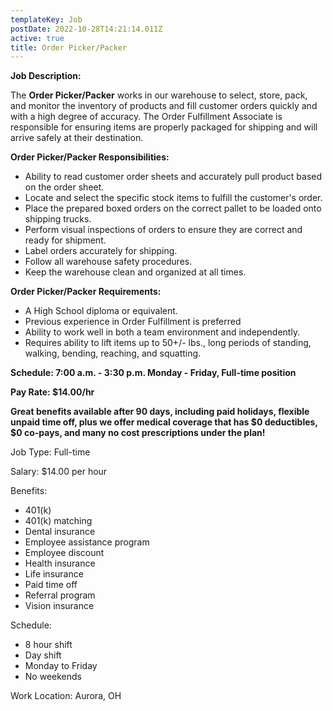 ```yaml
---
templateKey: Job
postDate: 2022-10-28T14:21:14.011Z
active: true
title: Order Picker/Packer
---
```

<!--StartFragment-->

**Job Description:**

The **Order Picker/Packer** works in our warehouse to select, store, pack, and monitor the inventory of products and fill customer orders quickly and with a high degree of accuracy. The Order Fulfillment Associate is responsible for ensuring items are properly packaged for shipping and will arrive safely at their destination.

**Order Picker/Packer Responsibilities:**

* Ability to read customer order sheets and accurately pull product based on the order sheet.
* Locate and select the specific stock items to fulfill the customer's order.
* Place the prepared boxed orders on the correct pallet to be loaded onto shipping trucks.
* Perform visual inspections of orders to ensure they are correct and ready for shipment.
* Label orders accurately for shipping.
* Follow all warehouse safety procedures.
* Keep the warehouse clean and organized at all times.

**Order Picker/Packer Requirements:**

* A High School diploma or equivalent.
* Previous experience in Order Fulfillment is preferred
* Ability to work well in both a team environment and independently.
* Requires ability to lift items up to 50+/- lbs., long periods of standing, walking, bending, reaching, and squatting.

**Schedule: 7:00 a.m. - 3:30 p.m. Monday - Friday, Full-time position**

**Pay Rate: $14.00/hr**

**Great benefits available after 90 days, including paid holidays, flexible unpaid time off, plus we offer medical coverage that has $0 deductibles, $0 co-pays, and many no cost prescriptions under the plan!**

Job Type: Full-time

Salary: $14.00 per hour

Benefits:

* 401(k)
* 401(k) matching
* Dental insurance
* Employee assistance program
* Employee discount
* Health insurance
* Life insurance
* Paid time off
* Referral program
* Vision insurance

Schedule:

* 8 hour shift
* Day shift
* Monday to Friday
* No weekends

Work Location: Aurora, OH



<!--EndFragment-->